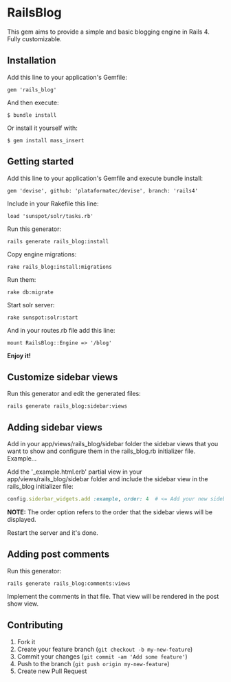 # RailsBlog

This gem aims to provide a simple and basic blogging engine in Rails 4. Fully customizable.

## Installation

Add this line to your application's Gemfile:

    gem 'rails_blog'

And then execute:

    $ bundle install

Or install it yourself with:

    $ gem install mass_insert

## Getting started

Add this line to your application's Gemfile and execute bundle install:

    gem 'devise', github: 'plataformatec/devise', branch: 'rails4'

Include in your Rakefile this line:

    load 'sunspot/solr/tasks.rb'

Run this generator:

    rails generate rails_blog:install

Copy engine migrations:

    rake rails_blog:install:migrations

Run them:

    rake db:migrate

Start solr server:

    rake sunspot:solr:start

And in your routes.rb file add this line:

    mount RailsBlog::Engine => '/blog'

**Enjoy it!**

## Customize sidebar views

Run this generator and edit the generated files:

    rails generate rails_blog:sidebar:views

## Adding sidebar views

Add in your app/views/rails_blog/sidebar folder the sidebar views that you want to show and configure them in the rails_blog.rb initializer file.
Example...

Add the '_example.html.erb' partial view in your app/views/rails_blog/sidebar folder and include the sidebar view in the rails_blog initializer file:

```ruby
config.siderbar_widgets.add :example, order: 4  # <= Add your new sidebar view.
```

**NOTE:** The order option refers to the order that the sidebar views will be displayed.

Restart the server and it's done.

## Adding post comments

Run this generator:

    rails generate rails_blog:comments:views

Implement the comments in that file. That view will be rendered in the post show view.

## Contributing

1. Fork it
2. Create your feature branch (`git checkout -b my-new-feature`)
3. Commit your changes (`git commit -am 'Add some feature'`)
4. Push to the branch (`git push origin my-new-feature`)
5. Create new Pull Request
